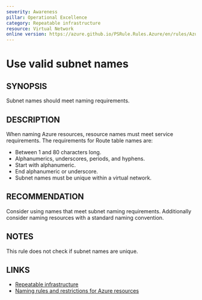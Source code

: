 ```yaml
---
severity: Awareness
pillar: Operational Excellence
category: Repeatable infrastructure
resource: Virtual Network
online version: https://azure.github.io/PSRule.Rules.Azure/en/rules/Azure.VNET.SubnetName/
---
```


# Use valid subnet names

## SYNOPSIS

Subnet names should meet naming requirements.

## DESCRIPTION

When naming Azure resources, resource names must meet service requirements.
The requirements for Route table names are:

- Between 1 and 80 characters long.
- Alphanumerics, underscores, periods, and hyphens.
- Start with alphanumeric.
- End alphanumeric or underscore.
- Subnet names must be unique within a virtual network.

## RECOMMENDATION

Consider using names that meet subnet naming requirements.
Additionally consider naming resources with a standard naming convention.

## NOTES

This rule does not check if subnet names are unique.

## LINKS

- [Repeatable infrastructure](https://docs.microsoft.com/azure/architecture/framework/devops/automation-infrastructure)
- [Naming rules and restrictions for Azure resources](https://docs.microsoft.com/azure/azure-resource-manager/management/resource-name-rules)
